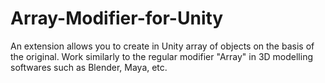 # Array-Modifier-for-Unity


An extension allows you to create in Unity array of objects on the basis of the original. Work similarly to the regular modifier "Array" in 3D modelling softwares such as Blender, Maya, etc.
